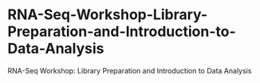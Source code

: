 # RNA-Seq-Workshop-Library-Preparation-and-Introduction-to-Data-Analysis
RNA-Seq Workshop: Library Preparation and Introduction to Data Analysis
